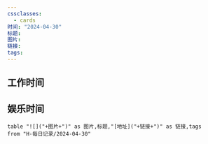 ```yaml
---
cssclasses:
  - cards
时间: "2024-04-30"
标题: 
图片: 
链接: 
tags: 
---
```


<h2>工作时间</h2>



<h2>娱乐时间</h2>


```dataview
table "![]("+图片+")" as 图片,标题,"[地址]("+链接+")" as 链接,tags
from "H-每日记录/2024-04-30"
```

